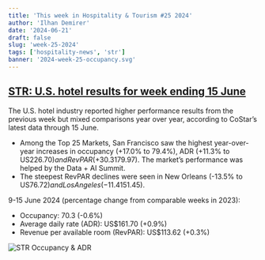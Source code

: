 ```yaml
---
title: 'This week in Hospitality & Tourism #25 2024'
author: 'Ilhan Demirer'
date: '2024-06-21'
draft: false
slug: 'week-25-2024'
tags: ['hospitality-news', 'str']
banner: '2024-week-25-occupancy.svg'
---
```


## [STR: U.S. hotel results for week ending 15 June](https://str.com/press-release/us-hotel-results-week-ending-15-june)

The U.S. hotel industry reported higher performance results from the previous week but mixed comparisons year over year, according to CoStar’s latest data through 15 June.

- Among the Top 25 Markets, San Francisco saw the highest year-over-year increases in occupancy (+17.0% to 79.4%), ADR (+11.3% to US$226.70) and RevPAR (+30.3% to US$179.97). The market’s performance was helped by the Data + AI Summit.
- The steepest RevPAR declines were seen in New Orleans (-13.5% to US$76.72) and Los Angeles (-11.4% to US$151.45).

9-15 June 2024 (percentage change from comparable weeks in 2023):

- Occupancy: 70.3 (-0.6%)
- Average daily rate (ADR): US$161.70 (+0.9%)
- Revenue per available room (RevPAR): US$113.62 (+0.3%)

![STR Occupancy & ADR](/images/blogimages/2024-week-25-occupancy.svg)
